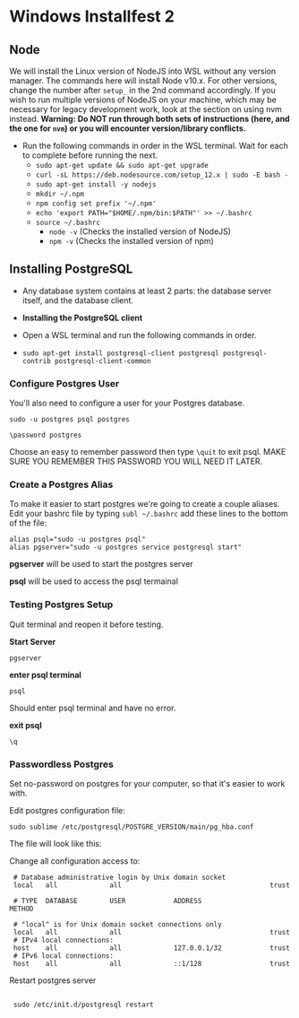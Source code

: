 # Windows Installfest 2

## Node

We will install the Linux version of NodeJS into WSL without any version manager. The commands here will install Node v10.x. For other versions, change the number after `setup_` in the 2nd command accordingly. If you wish to run multiple versions of NodeJS on your machine, which may be necessary for legacy development work, look at the section on using nvm instead. __Warning: Do NOT run through both sets of instructions (here, and the one for `nvm`) or you will encounter version/library conflicts.__

- Run the following commands in order in the WSL terminal. Wait for each to complete before running the next.
	- `sudo apt-get update && sudo apt-get upgrade`
	- `curl -sL https://deb.nodesource.com/setup_12.x | sudo -E bash -`
	- `sudo apt-get install -y nodejs`
  - `mkdir ~/.npm`
  - `npm config set prefix '~/.npm'`
  - `echo 'export PATH="$HOME/.npm/bin:$PATH"' >> ~/.bashrc`
  - `source ~/.bashrc`
	- `node -v` (Checks the installed version of NodeJS)
	- `npm -v` (Checks the installed version of npm)

## Installing PostgreSQL
- Any database system contains at least 2 parts: the database server itself, and the database client.

- __Installing the PostgreSQL client__
- Open a WSL terminal and run the following commands in order.
- `sudo apt-get install postgresql-client postgresql postgresql-contrib postgresql-client-common`

### Configure Postgres User

You'll also need to configure a user for your Postgres database.

```
sudo -u postgres psql postgres

\password postgres

```

Choose an easy to remember password then type `\quit` to exit psql. MAKE SURE YOU REMEMBER THIS PASSWORD YOU WILL NEED IT LATER.

### Create a Postgres Alias

To make it easier to start postgres we're going to create a couple aliases. Edit your bashrc file by typing `subl ~/.bashrc` add these lines to the bottom of the file:

```
alias psql="sudo -u postgres psql"
alias pgserver="sudo -u postgres service postgresql start"
```

**pgserver** will be used to start the postgres server

**psql** will be used to access the psql termainal

### Testing Postgres Setup

Quit terminal and reopen it before testing.

**Start Server**

```
pgserver
```

**enter psql terminal**

```
psql
```

Should enter psql terminal and have no error.

**exit psql**

```
\q
```

### Passwordless Postgres

Set no-password on postgres for your computer, so that it's easier to work with.


Edit postgres configuration file:

```
sudo sublime /etc/postgresql/POSTGRE_VERSION/main/pg_hba.conf
```

The file will look like this:

Change all configuration access to:

```
 # Database administrative login by Unix domain socket
 local   all             all                                     trust

 # TYPE  DATABASE        USER            ADDRESS                 METHOD

 # "local" is for Unix domain socket connections only
 local   all             all                                     trust
 # IPv4 local connections:
 host    all             all             127.0.0.1/32            trust
 # IPv6 local connections:
 host    all             all             ::1/128                 trust

```
Restart postgres server

```

 sudo /etc/init.d/postgresql restart

```
